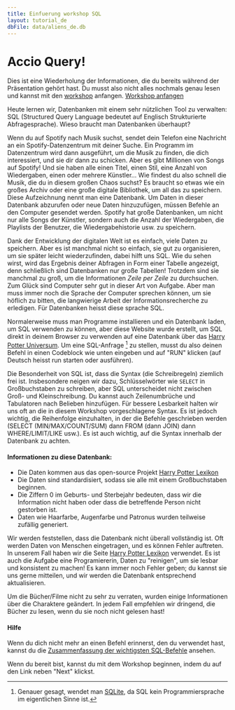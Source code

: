 ```yaml
---
title: Einfuerung workshop SQL
layout: tutorial_de
dbFile: data/aliens_de.db
---
```

<h1>Accio Query!</h1>
<div class="warning">
Dies ist eine Wiederholung der Informationen, die du bereits während der Präsentation gehört hast. Du musst also nicht alles nochmals genau lesen und kannst mit den <a href="zaubereiministerium.html">workshop</a> anfangen.
<a href="zaubereiministerium.html" class="button-link center"> Workshop anfangen </a>
</div>

Heute lernen wir, Datenbanken mit einem sehr nützlichen Tool zu verwalten: SQL (Structured Query Language bedeutet auf Englisch Strukturierte Abfragesprache). Wieso braucht man Datenbanken überhaupt?

<div class="sideNote">
<p> Wenn du auf Spotify nach Musik suchst, sendet dein Telefon eine Nachricht an ein Spotify-Datenzentrum mit deiner Suche. Ein Programm im Datenzentrum wird dann ausgeführt, um die Musik zu finden, die dich interessiert, und sie dir dann zu schicken. Aber es gibt Millionen von Songs auf Spotify! Und sie haben alle einen Titel, einen Stil, eine Anzahl von Wiedergaben, einen oder mehrere Künstler... Wie findest du also schnell die Musik, die du in diesem großen Chaos suchst? Es braucht so etwas wie ein großes Archiv oder eine große digitale Bibliothek, um all das zu speichern. Diese Aufzeichnung nennt man eine <span class="keyword">Datenbank</span>. Um Daten in dieser Datenbank abzurufen oder neue Daten hinzuzufügen, müssen Befehle an den Computer gesendet werden. Spotify hat große Datenbanken, um nicht nur alle Songs der Künstler, sondern auch die Anzahl der Wiedergaben, die Playlists der Benutzer, die Wiedergabehistorie usw. zu speichern.</p>
</div>

Dank der Entwicklung der digitalen Welt ist es einfach, viele Daten zu speichern. Aber es ist manchmal nicht so einfach, sie gut zu organisieren, um sie später leicht wiederzufinden, dabei hilft uns SQL. Wie du sehen wirst, wird das Ergebnis deiner Abfragen in Form einer Tabelle angezeigt, denn schließlich sind Datenbanken nur große Tabellen! Trotzdem sind sie manchmal zu groß, um die Informationen *Zeile per Zeile* zu durchsuchen. Zum Glück sind Computer sehr gut in dieser Art von Aufgabe. Aber man muss immer noch die Sprache der Computer sprechen können, um sie höflich zu bitten, die langwierige Arbeit der Informationsrecherche zu erledigen. Für Datenbanken heisst diese sprache SQL.

Normalerweise muss man Programme installieren und ein Datenbank laden, um SQL verwenden zu können, aber diese Website wurde erstellt, um SQL direkt in deinem Browser zu verwenden auf eine Datenbank über das [Harry Potter Universum](#datenbankInfo). Um eine SQL-Anfrage [^1] zu stellen, musst du also deinen Befehl in einen Codeblock wie unten eingeben und auf "RUN" klicken (auf Deutsch heisst run starten oder ausführen).

[^1]: Genauer gesagt, wendet man [SQLite](https://sqlite.org/index.html), da SQL kein Programmiersprache im eigentlichen Sinne ist.

<sql-exercise
  data-question="Dies ist ein interaktiver Codeblock. Du kannst den Code unten bearbeiten."
  data-comment=""
  data-default-text="SELECT *
FROM charaktere
LIMIT 3"></sql-exercise>

<div class="supplementary">
<p>Die Besonderheit von SQL ist, dass die Syntax (die Schreibregeln) ziemlich frei ist. Insbesondere neigen wir dazu, Schlüsselwörter wie <code>SELECT</code> in Großbuchstaben zu schreiben, aber SQL unterscheidet nicht zwischen Groß- und Kleinschreibung. Du kannst auch Zeilenumbrüche und Tabulatoren nach Belieben hinzufügen. Für bessere Lesbarkeit halten wir uns oft an die in diesem Workshop vorgeschlagene Syntax. Es ist jedoch wichtig, die Reihenfolge einzuhalten, in der die Befehle geschrieben werden (SELECT (MIN/MAX/COUNT/SUM) dann FROM (dann JOIN) dann WHERE/LIMIT/LIKE usw.). Es ist auch wichtig, auf die Syntax innerhalb der Datenbank zu achten.</p>
</div>


<a name="datenbankInfo"></a>

<h4>Informationen zu diese Datenbank:</h4> 

* Die Daten kommen aus das open-source Projekt <a href="https://harrypotter.fandom.com/de/wiki/Harry-Potter-Lexikon:Hauptseite">Harry Potter Lexikon</a>
* Die Daten sind standardisiert, sodass sie alle mit einem Großbuchstaben beginnen.
* Die Ziffern 0 im Geburts- und Sterbejahr bedeuten, dass wir die Information nicht haben oder dass die betreffende Person nicht gestorben ist.
* Daten wie Haarfarbe, Augenfarbe und Patronus wurden teilweise zufällig generiert.

<div class="sideNote">
<p>Wir werden feststellen, dass die Datenbank nicht überall vollständig ist. Oft werden Daten von Menschen eingetragen, und es können Fehler auftreten. In unserem Fall haben wir die Seite <a href="https://harrypotter.fandom.com/de/wiki/Harry-Potter-Lexikon:Hauptseite">Harry Potter Lexikon</a> verwendet. Es ist auch die Aufgabe eine Programiererin, Daten zu "reinigen", um sie lesbar und konsistent zu machen! Es kann immer noch Fehler geben; du kannst sie uns gerne mitteilen, und wir werden die Datenbank entsprechend aktualisieren.</p>
</div>

<div class="warning">
Um die Bücher/Filme nicht zu sehr zu verraten, wurden einige Informationen über die Charaktere geändert. In jedem Fall empfehlen wir dringend, die Bücher zu lesen, wenn du sie noch nicht gelesen hast!
</div>

<h4> Hilfe </h4>

Wenn du dich nicht mehr an einen Befehl erinnerst, den du verwendet hast, kannst du die <a href="sql_befehle.html">Zusammenfassung der wichtigsten SQL-Befehle</a> ansehen.

Wenn du bereit bist, kannst du mit dem Workshop beginnen, indem du auf den Link neben "Next" klickst.